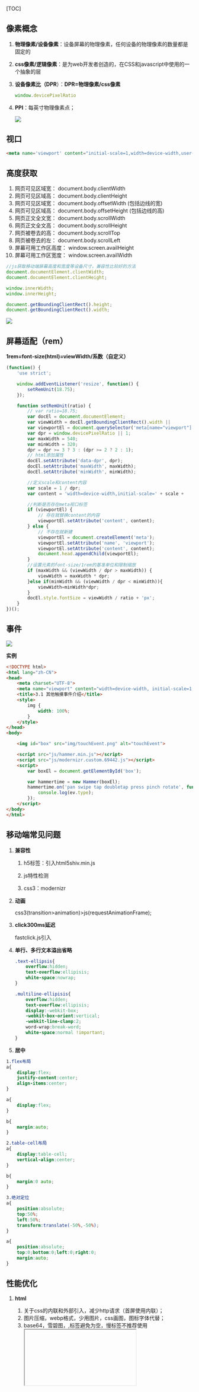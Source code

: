 [TOC]

## 像素概念

1.  **物理像素/设备像素**：设备屏幕的物理像素，任何设备的物理像素的数量都是固定的

2.  **css像素/逻辑像素**：是为web开发者创造的，在CSS和javascript中使用的一个抽象的层

3.  **设备像素比（DPR**）：**DPR=物理像素/css像素**

    ```js
    window.devicePixelRatio
    ```

4.  **PPI**：每英寸物理像素点；

    ![](图片\ppi计算公式.png)

    

## 视口

```html
<meta name='viewport' content="initial-scale=1,width=device-width,user-scalable='no',maximum-scale=1,minimum-scale=1">
```



## 高度获取

1.  网页可见区域宽： document.body.clientWidth 
2.  网页可见区域高： document.body.clientHeight 
3.  网页可见区域宽： document.body.offsetWidth (包括边线的宽) 
4.  网页可见区域高： document.body.offsetHeight (包括边线的高) 
5.  网页正文全文宽： document.body.scrollWidth 
6.  网页正文全文高： document.body.scrollHeight 
7.  网页被卷去的高： document.body.scrollTop 
8.  网页被卷去的左： document.body.scrollLeft 
9.  屏幕可用工作区高度： window.screen.availHeight 
10.  屏幕可用工作区宽度： window.screen.availWidth 

```js
//js获取移动端屏幕高度和宽度等设备尺寸，兼容性比较好的方法
document.documentElement.clientWidth;
document.documentElement.clientHeight;

window.innerWidth;
window.innerHeight;

document.getBoundingClientRect().height;
document.getBoundingClientRect().width;
```

![](图片\width.png)

## 屏幕适配（rem）

**1rem=font-size(html)=viewWidth/系数（自定义）**

```js
(function() {
	'use strict';

	window.addEventListener('resize', function() {
		setRemUnit(18.75);
	});

	function setRemUnit(ratio) {
		// var ratio=18.75;
		var docEl = document.documentElement;
		var viewWidth = docEl.getBoundingClientRect().width ||              		window.innerWidth;
		var viewportEl = document.querySelector('meta[name="viewport"]');
		var dpr = window.devicePixelRatio || 1;
		var maxWidth = 540;
		var minWidth = 320;
		dpr = dpr >= 3 ? 3 : (dpr >= 2 ? 2 : 1);
		// html添加属性
		docEl.setAttribute('data-dpr', dpr);
		docEl.setAttribute('maxWidth', maxWidth);
		docEl.setAttribute('minWidth', minWidth);

		//定义scale和content内容
		var scale = 1 / dpr;
		var content = 'width=device-width,initial-scale=' + scale + 			',maximum-scale=' + scale + ',minimum-scale=' + scale + ',user-scalable=no'

		//判断是否存在meta视口标签
		if (viewportEl) {
			// 存在就替换content的内容
			viewportEl.setAttribute('content', content);
		} else {
			// 不存在就新建
			viewportEl = document.createElement('meta');
			viewportEl.setAttribute('name', 'viewport');
			viewportEl.setAttribute('content', content);
			document.head.appendChild(viewportEl);
		}
		//设置元素的font-size/1rem的基准单位和限制缩放
		if (maxWidth && (viewWidth / dpr > maxWidth)) {
			viewWidth = maxWidth * dpr;
		}else if(minWidth && (viewWidth / dpr < minWidth)){
			viewWidth=minWidth*dpr;
		}
		docEl.style.fontSize = viewWidth / ratio + 'px';
	}
})();
```



## 事件

![](图片\移动端事件.jpg)



**实例**

```html
<!DOCTYPE html>
<html lang="zh-CN">
<head>
    <meta charset="UTF-8">
    <meta name="viewport" content="width=device-width, initial-scale=1, maximum-scale=1, minimum-scale=1, user-scalable=no">
    <title>3.1 其他触摸事件介绍</title>
    <style>
        img {
            width: 100%;
        }      
    </style>
</head>
<body>

    <img id="box" src="img/touchEvent.png" alt="touchEvent">

    <script src="js/hammer.min.js"></script>
    <script src="js/modernizr.custom.69442.js"></script>
    <script>
        var boxEl = document.getElementById('box');

        var hammertime = new Hammer(boxEl);
        hammertime.on('pan swipe tap doubletap press pinch rotate', function(ev) {
            console.log(ev.type);
        });
    </script>
</body>
</html>
```



## 移动端常见问题

1.  **兼容性**

    1.  h5标签：引入html5shiv.min.js

    2.  js特性检测

    3.  css3：modernizr

        

2.  **动画**

    css3(transition>animation)>js(requestAnimationFrame);

    

3.  **click300ms延迟**

    fastclick.js引入

    

4.  **单行、多行文本溢出省略**

    ```css
    .text-ellipsis{
        overflow:hidden;
        text-overflow:ellipisis;
        white-space:nowrap;
    }
    
    .multiline-ellipisis{
        overflow:hidden;
        text-overflow:ellipisis;
        display:-webkit-box;
        -webkit-box-orient:vertical;
        -webkit-line-clamp:2;
        word-wrap:break-word;
        white-space:normal !important;
    }
    ```

    

5.  **居中**

```css
1.flex布局
a{
    display:flex;
    justify-content:center;
    align-items:center;
}

a{
    display:flex;
}

b{
    margin:auto;
}

2.table-cell布局
a{
    display:table-cell;
    vertical-align:center;
}

b{
    margin:0 auto;
}

3.绝对定位
a{
    position:absolute;
    top:50%;
    left:50%;
    transform:translate(-50%,-50%);
}

a{
    position:absolute;
    top:0;bottom:0;left:0;right:0;
    margin:auto;
}
```



## 性能优化

1.  **html**

    1.  关于css的内联和外部引入，减少http请求（首屏使用内联）；
    2.  图片压缩，webp格式，少用图片，css画图，图标字体代替；
    3.  base64，雪碧图，<a>,<img>标签避免为空，慢标签不推荐使用<table><iframe>

2.  **css**

    1.  选择器优化：不用id，属性选择器尽量不用；
    2.  尽量使用flex布局，减少float

3.  **JS**

    1.  DOM优化：减少DOM操作次数；

    2.  事件优化：事件委托，事件节流；

    3.  资源按需加载，预加载，图片懒加载；

        

[TOC]